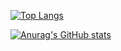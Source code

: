[![Top Langs](https://github-readme-stats.vercel.app/api/top-langs/?username=coldmans)](https://github.com/anuraghazra/github-readme-stats)

[![Anurag's GitHub stats](https://github-readme-stats.vercel.app/api?username=coldmans)](https://github.com/anuraghazra/github-readme-stats)

